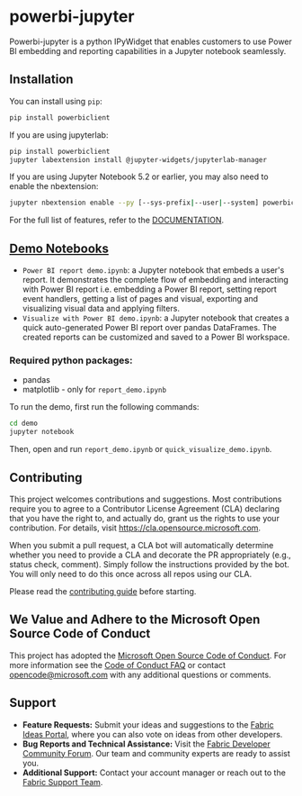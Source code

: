 # powerbi-jupyter

Powerbi-jupyter is a python IPyWidget that enables customers to use Power BI embedding and reporting capabilities in a Jupyter notebook seamlessly.

## Installation

You can install using `pip`:

```bash
pip install powerbiclient
```

If you are using jupyterlab:

```bash
pip install powerbiclient
jupyter labextension install @jupyter-widgets/jupyterlab-manager
```

If you are using Jupyter Notebook 5.2 or earlier, you may also need to enable
the nbextension:
```bash
jupyter nbextension enable --py [--sys-prefix|--user|--system] powerbiclient
```
For the full list of features, refer to the [DOCUMENTATION](/DOCUMENTATION.md).

## [Demo Notebooks](/demo/)
- `Power BI report demo.ipynb`: a Jupyter notebook that embeds a user's report.
It demonstrates the complete flow of embedding and interacting with Power BI report i.e. embedding a Power BI report, setting report event handlers, getting a list of pages and visual, exporting and visualizing visual data and applying filters.
- `Visualize with Power BI demo.ipynb`: a Jupyter notebook that creates a quick auto-generated Power BI report over pandas DataFrames. The created reports can be customized and saved to a Power BI workspace.

### Required python packages:
- pandas
- matplotlib - only for `report_demo.ipynb`

To run the demo, first run the following commands:
```bash
cd demo
jupyter notebook
```
Then, open and run `report_demo.ipynb` or `quick_visualize_demo.ipynb`.

## Contributing

This project welcomes contributions and suggestions. Most contributions require you to agree to a Contributor License Agreement (CLA) declaring that you have the right to, and actually do, grant us the rights to use your contribution. For details, visit <https://cla.opensource.microsoft.com>.

When you submit a pull request, a CLA bot will automatically determine whether you need to provide a CLA and decorate the PR appropriately (e.g., status check, comment). Simply follow the instructions provided by the bot. You will only need to do this once across all repos using our CLA.

Please read the [contributing guide](./CONTRIBUTING.md) before starting.

## We Value and Adhere to the Microsoft Open Source Code of Conduct

This project has adopted the [Microsoft Open Source Code of Conduct](https://opensource.microsoft.com/codeofconduct/). For more information see the [Code of Conduct FAQ](https://opensource.microsoft.com/codeofconduct/faq/) or contact [opencode@microsoft.com](mailto:opencode@microsoft.com) with any additional questions or comments.

## Support

- **Feature Requests:** Submit your ideas and suggestions to the [Fabric Ideas Portal](https://ideas.fabric.microsoft.com/), where you can also vote on ideas from other developers.
- **Bug Reports and Technical Assistance:** Visit the [Fabric Developer Community Forum](https://community.fabric.microsoft.com/t5/Developer/bd-p/Developer). Our team and community experts are ready to assist you.
- **Additional Support:** Contact your account manager or reach out to the [Fabric Support Team](https://support.fabric.microsoft.com/en-us/support/).
